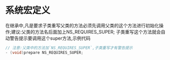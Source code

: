 # 系统宏定义

在继承中,凡是要求子类重写父类的方法必须先调用父类的这个方法进行初始化操作;建议:父类的方法名后面加上NS\_REQUIRES\_SUPER; 子类重写这个方法就会自动警告提示要调用这个super方法,示例代码

```c
// 注意:父类中的方法加`NS_REQUIRES_SUPER`,子类重写才有警告提示
- (void)prepare NS_REQUIRES_SUPER;
```

